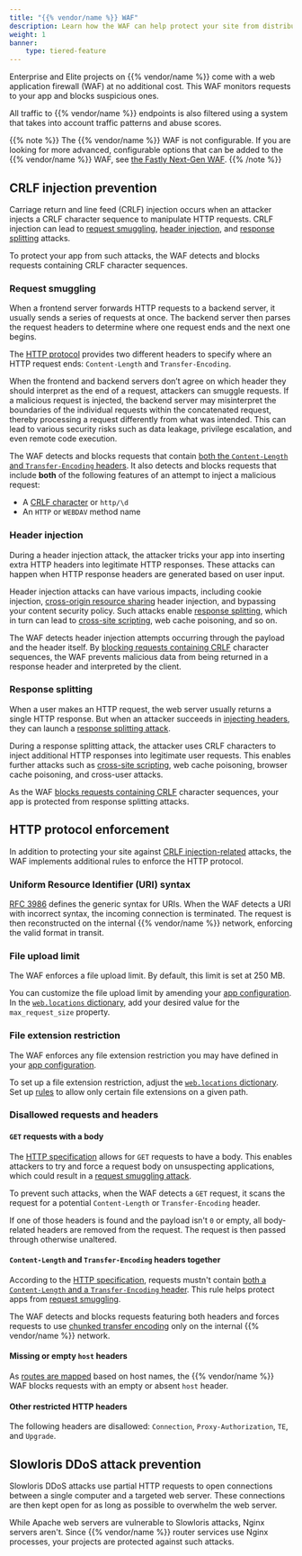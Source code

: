 ```yaml
---
title: "{{% vendor/name %}} WAF"
description: Learn how the WAF can help protect your site from distributed denial of service (DDoS) attacks.
weight: 1
banner:
    type: tiered-feature
---
```


Enterprise and Elite projects on {{% vendor/name %}} come with a web application firewall (WAF) at no additional cost.
This WAF monitors requests to your app and blocks suspicious ones.

All traffic to {{% vendor/name %}} endpoints is also filtered
using a system that takes into account traffic patterns and abuse scores.

{{% note %}}
The {{% vendor/name %}} WAF is not configurable.
If you are looking for more advanced, configurable options that can be added to the {{% vendor/name %}} WAF, see [the Fastly Next-Gen WAF](/security/web-application-firewall/fastly-waf.md).
{{% /note %}}

## CRLF injection prevention

Carriage return and line feed (CRLF) injection occurs when an attacker injects a CRLF character sequence to manipulate HTTP requests.
CRLF injection can lead to [request smuggling](#request-smuggling),
[header injection](#header-injection), and [response splitting](#response-splitting) attacks.

To protect your app from such attacks, the WAF detects and blocks requests containing CRLF character sequences.

### Request smuggling

When a frontend server forwards HTTP requests to a backend server,
it usually sends a series of requests at once.
The backend server then parses the request headers
to determine where one request ends and the next one begins.

The [HTTP protocol](https://tools.ietf.org/html/rfc2616) provides two different headers
to specify where an HTTP request ends: `Content-Length` and `Transfer-Encoding`.

When the frontend and backend servers don’t agree on which header they should interpret as the end of a request,
attackers can smuggle requests. If a malicious request is injected, the backend server may misinterpret the boundaries
of the individual requests within the concatenated request, thereby processing a request differently from what was
intended. This can lead to various security risks such as data leakage, privilege escalation, and even remote code
execution.

The WAF detects and blocks requests that contain [both the `Content-Length` and `Transfer-Encoding` headers](#content-length-and-transfer-encoding-headers-together).
It also detects and blocks requests that include **both** of the following features of an attempt to inject a malicious request:

- A [CRLF character](#crlf-injection-prevention) or `http/\d`
- An `HTTP` or `WEBDAV` method name

### Header injection

During a header injection attack, the attacker tricks your app
into inserting extra HTTP headers into legitimate HTTP responses.
These attacks can happen when HTTP response headers are generated based on user input.

Header injection attacks can have various impacts,
including cookie injection, [cross-origin resource sharing](https://developer.mozilla.org/en-US/docs/Web/HTTP/CORS) header injection,
and bypassing your content security policy.
Such attacks enable [response splitting](#response-splitting),
which in turn can lead to [cross-site scripting](https://developer.mozilla.org/en-US/docs/Glossary/Cross-site_scripting),
web cache poisoning, and so on.

The WAF detects header injection attempts occurring through the payload and the header itself.
By [blocking requests containing CRLF](#crlf-injection-prevention) character sequences,
the WAF prevents malicious data from being returned in a response header and interpreted by the client.

### Response splitting

When a user makes an HTTP request, the web server usually returns a single HTTP response.
But when an attacker succeeds in [injecting headers](#header-injection),
they can launch a [response splitting attack](https://www.cs.montana.edu/courses/csci476/topics/http_response_splitting.pdf).

During a response splitting attack, the attacker uses CRLF characters to inject additional HTTP responses into legitimate user requests.
This enables further attacks such as [cross-site scripting](https://developer.mozilla.org/en-US/docs/Glossary/Cross-site_scripting),
web cache poisoning, browser cache poisoning, and cross-user attacks.

As the WAF [blocks requests containing CRLF](#crlf-injection-prevention) character sequences,
your app is protected from response splitting attacks.

## HTTP protocol enforcement

In addition to protecting your site against [CRLF injection-related](#crlf-injection-prevention) attacks,
the WAF implements additional rules to enforce the HTTP protocol.

### Uniform Resource Identifier (URI) syntax

[RFC 3986](https://www.rfc-editor.org/rfc/rfc3986) defines the generic syntax for URIs.
When the WAF detects a URI with incorrect syntax, the incoming connection is terminated.
The request is then reconstructed on the internal {{% vendor/name %}} network,
enforcing the valid format in transit.

### File upload limit

The WAF enforces a file upload limit.
By default, this limit is set at 250&nbsp;MB.

You can customize the file upload limit by amending your [app configuration](../../create-apps/_index.md).
In the [`web.locations` dictionary](/create-apps/app-reference/single-runtime-image.md#locations),
add your desired value for the `max_request_size` property.

### File extension restriction

The WAF enforces any file extension restriction you may have defined in your [app configuration](../../create-apps/_index.md).

To set up a file extension restriction,
adjust the [`web.locations` dictionary](/create-apps/app-reference/single-runtime-image.md#locations).
Set up [rules](/create-apps/app-reference/single-runtime-image.md#rules) to allow only certain file extensions on a given path.

### Disallowed requests and headers

#### `GET` requests with a body

The [HTTP specification](https://tools.ietf.org/html/rfc2616) allows for `GET` requests to have a body.
This enables attackers to try and force a request body on unsuspecting applications,
which could result in a [request smuggling attack](#request-smuggling).

To prevent such attacks, when the WAF detects a `GET` request,
it scans the request for a potential `Content-Length` or `Transfer-Encoding` header.

If one of those headers is found and the payload isn't `0` or empty,
all body-related headers are removed from the request.
The request is then passed through otherwise unaltered.

#### `Content-Length` and `Transfer-Encoding` headers together

According to the [HTTP specification](https://tools.ietf.org/html/rfc2616),
requests mustn't contain [both a `Content-Length` and a `Transfer-Encoding` header](https://tools.ietf.org/html/rfc7230#section-3.3.2).
This rule helps protect apps from [request smuggling](#request-smuggling).

The WAF detects and blocks requests featuring both headers
and forces requests to use [chunked transfer encoding](https://developer.mozilla.org/en-US/docs/Web/HTTP/Headers/Transfer-Encoding)
only on the internal {{% vendor/name %}} network.

#### Missing or empty `host` headers

As [routes are mapped](../../define-routes/_index.md) based on host names,
the {{% vendor/name %}} WAF blocks requests with an empty or absent `host` header.

#### Other restricted HTTP headers

The following headers are disallowed: `Connection`, `Proxy-Authorization`, `TE`, and `Upgrade`.

## Slowloris DDoS attack prevention

Slowloris DDoS attacks use partial HTTP requests to open connections between a single computer and a targeted web server.
These connections are then kept open for as long as possible to overwhelm the web server.

While Apache web servers are vulnerable to Slowloris attacks, Nginx servers aren't.
Since {{% vendor/name %}} router services use Nginx processes,
your projects are protected against such attacks.
